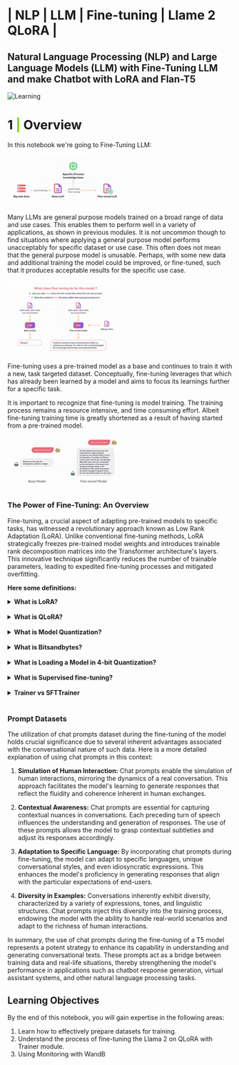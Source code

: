 # | NLP | LLM | Fine-tuning | Llame 2 QLoRA |

## Natural Language Processing (NLP) and Large Language Models (LLM) with Fine-Tuning LLM and make Chatbot with LoRA and Flan-T5 

![Learning](https://t3.ftcdn.net/jpg/06/14/01/52/360_F_614015247_EWZHvC6AAOsaIOepakhyJvMqUu5tpLfY.jpg)

# <b>1 <span style='color:#78D118'>|</span> Overview</b>

In this notebook we're going to Fine-Tuning LLM:

<img src="https://github.com/YanSte/NLP-LLM-Fine-tuning-Trainer/blob/main/img_2.png?raw=true" alt="Learning" width="50%">

Many LLMs are general purpose models trained on a broad range of data and use cases. This enables them to perform well in a variety of applications, as shown in previous modules. It is not uncommon though to find situations where applying a general purpose model performs unacceptably for specific dataset or use case. This often does not mean that the general purpose model is unusable. Perhaps, with some new data and additional training the model could be improved, or fine-tuned, such that it produces acceptable results for the specific use case.

<img src="https://github.com/YanSte/NLP-LLM-Fine-tuning-Trainer/blob/main/img_1.png?raw=true" alt="Learning" width="50%">

Fine-tuning uses a pre-trained model as a base and continues to train it with a new, task targeted dataset. Conceptually, fine-tuning leverages that which has already been learned by a model and aims to focus its learnings further for a specific task.

It is important to recognize that fine-tuning is model training. The training process remains a resource intensive, and time consuming effort. Albeit fine-tuning training time is greatly shortened as a result of having started from a pre-trained model. 

<img src="https://github.com/YanSte/NLP-LLM-Fine-tuning-Trainer/blob/main/img_3.png?raw=true" alt="Learning" width="50%">

### The Power of Fine-Tuning: An Overview

Fine-tuning, a crucial aspect of adapting pre-trained models to specific tasks, has witnessed a revolutionary approach known as Low Rank Adaptation (LoRA). Unlike conventional fine-tuning methods, LoRA strategically freezes pre-trained model weights and introduces trainable rank decomposition matrices into the Transformer architecture's layers. This innovative technique significantly reduces the number of trainable parameters, leading to expedited fine-tuning processes and mitigated overfitting.

**Here some definitions:**
<br/>
<details>
  <summary><b>What is LoRA?</b></summary>

  <img src="https://miro.medium.com/v2/resize:fit:1400/format:webp/0*kzZ2_LZqBO9_hTi3.png" alt="Learning" width="30%">

  LoRA represents a paradigm shift in fine-tuning strategies, offering efficiency and effectiveness. By reducing the number of trainable parameters and GPU memory requirements, LoRA proves to be a powerful tool for tailoring pre-trained large models to specific tasks. This article explores how LoRA can be employed to create a personalized chatbot.

  <img src="https://miro.medium.com/v2/resize:fit:1400/format:webp/1*SJtZupeQVgp3s5HOBymcQw.png" alt="Learning" width="40%">

</details>
<br/>
<details>
  <summary><b>What is QLoRA?</b></summary>

  QLoRA (Quantized Low-Rank Adaptation) is an extension of LoRA (Low-Rank Adapters) that uses quantization to improve parameter efficiency during fine-tuning. QLoRA is more memory efficient than LoRA because it loads the pretrained model to GPU memory as 4-bit weights, compared to 8-bits in LoRA. This reduces memory demands and speeds up calculations.

  <img src="https://miro.medium.com/v2/resize:fit:1400/format:webp/0*oV_KwvWnFYzuWzlz.png" alt="Learning" width="40%">

</details>
<br/>
<details>
  <summary><b>What is Model Quantization?</b></summary>

  Quantization is a technique used to reduce the size of large neural networks, including large language models (LLMs) by modifying the precision of their weights. Instead of using high-precision data types, such as 32-bit floating-point numbers, quantization represents values using lower-precision data types, such as 8-bit integers. This process significantly reduces memory usage and can speed up model execution while maintaining acceptable accuracy.
</details>
<br/>
<details>
  <summary><b>What is Bitsandbytes?</b></summary>

  Hugging Face’s Transformers library is a go-to choice for working with pre-trained language models. To make the process of model quantization more accessible, Hugging Face has seamlessly integrated with the Bitsandbytes library. This integration simplifies the quantization process and empowers users to achieve efficient models with just a few lines of code.

  <img src="https://miro.medium.com/v2/resize:fit:4800/format:webp/1*O4RAzlQkbrcCPiPPD9JIYw.jpeg" alt="Learning" width="50%">

  ```BitsAndBytesConfig```

</details>
<br/>
<details>
  <summary><b>What is Loading a Model in 4-bit Quantization?</b></summary>

  One of the key features of this integration is the ability to load models in 4-bit quantization. This can be done by setting the `load_in_4bit=True` argument when calling the `.from_pretrained` method. By doing so, you can reduce memory usage by approximately fourfold.

  ```python
  load_in_4bit=True
  ```
</details>
<br/>
<details>
  <summary><b>What is Supervised fine-tuning?</b></summary>

  Supervised fine-tuning (SFT) is a key step in reinforcement learning from human feedback (RLHF). The TRL library from HuggingFace provides an easy-to-use API to create SFT models and train them on your dataset with just a few lines of code. It comes with tools to train language models using reinforcement learning, starting with supervised fine-tuning, then reward modeling, and finally proximal policy optimization (PPO).

  We will provide SFT Trainer the model, dataset, Lora configuration, tokenizer, and training parameters.

  ```SFTTrainer```
</details>
<br/>
<details>
  <summary><b>Trainer vs SFTTrainer</b></summary>  

  **Trainer:**
  - **General-purpose training:** Designed for training models from scratch on supervised learning tasks like text classification, question answering, and summarization.
  - **Highly customizable:** Offers a wide range of configuration options for fine-tuning hyperparameters, optimizers, schedulers, logging, and evaluation metrics.
  - **Handles complex training workflows:** Supports features like gradient accumulation, early stopping, checkpointing, and distributed training.
  - **Requires more data:** Typically needs larger datasets for effective training from scratch.


  **SFTTrainer:**
  - **Supervised Fine-tuning (SFT):** Optimized for fine-tuning pre-trained models with smaller datasets on supervised learning tasks.
  - **Simpler interface:** Provides a streamlined workflow with fewer configuration options, making it easier to get started.
  - **Efficient memory usage:** Uses techniques like parameter-efficient (PEFT) and packing optimizations to reduce memory consumption during training.
  - **Faster training:** Achieves comparable or better accuracy with smaller datasets and shorter training times than Trainer.


  **Choosing between Trainer and SFTTrainer:**
  - **Use Trainer:** If you have a large dataset and need extensive customization for your training loop or complex training workflows.
  - **Use SFTTrainer:** If you have a pre-trained model and a relatively smaller dataset, and want a simpler and faster fine-tuning experience with efficient memory usage.

</details>
<br/>

### Prompt Datasets

The utilization of chat prompts dataset during the fine-tuning of the model holds crucial significance due to several inherent advantages associated with the conversational nature of such data. Here is a more detailed explanation of using chat prompts in this context:

1. **Simulation of Human Interaction:** Chat prompts enable the simulation of human interactions, mirroring the dynamics of a real conversation. This approach facilitates the model's learning to generate responses that reflect the fluidity and coherence inherent in human exchanges.

2. **Contextual Awareness:** Chat prompts are essential for capturing contextual nuances in conversations. Each preceding turn of speech influences the understanding and generation of responses. The use of these prompts allows the model to grasp contextual subtleties and adjust its responses accordingly.

3. **Adaptation to Specific Language:** By incorporating chat prompts during fine-tuning, the model can adapt to specific languages, unique conversational styles, and even idiosyncratic expressions. This enhances the model's proficiency in generating responses that align with the particular expectations of end-users.

4. **Diversity in Examples:** Conversations inherently exhibit diversity, characterized by a variety of expressions, tones, and linguistic structures. Chat prompts inject this diversity into the training process, endowing the model with the ability to handle real-world scenarios and adapt to the richness of human interactions.

In summary, the use of chat prompts during the fine-tuning of a T5 model represents a potent strategy to enhance its capability in understanding and generating conversational texts. These prompts act as a bridge between training data and real-life situations, thereby strengthening the model's performance in applications such as chatbot response generation, virtual assistant systems, and other natural language processing tasks.


## Learning Objectives

By the end of this notebook, you will gain expertise in the following areas:

1. Learn how to effectively prepare datasets for training.
2. Understand the process of fine-tuning the Llama 2 on QLoRA with Trainer module.
3. Using Monitoring with WandB
